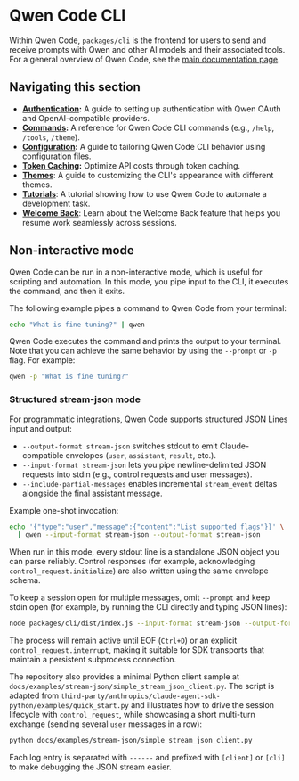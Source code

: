 # Qwen Code CLI

Within Qwen Code, `packages/cli` is the frontend for users to send and receive prompts with Qwen and other AI models and their associated tools. For a general overview of Qwen Code, see the [main documentation page](../index.md).

## Navigating this section

- **[Authentication](./authentication.md):** A guide to setting up authentication with Qwen OAuth and OpenAI-compatible providers.
- **[Commands](./commands.md):** A reference for Qwen Code CLI commands (e.g., `/help`, `/tools`, `/theme`).
- **[Configuration](./configuration.md):** A guide to tailoring Qwen Code CLI behavior using configuration files.
- **[Token Caching](./token-caching.md):** Optimize API costs through token caching.
- **[Themes](./themes.md)**: A guide to customizing the CLI's appearance with different themes.
- **[Tutorials](tutorials.md)**: A tutorial showing how to use Qwen Code to automate a development task.
- **[Welcome Back](./welcome-back.md)**: Learn about the Welcome Back feature that helps you resume work seamlessly across sessions.

## Non-interactive mode

Qwen Code can be run in a non-interactive mode, which is useful for scripting and automation. In this mode, you pipe input to the CLI, it executes the command, and then it exits.

The following example pipes a command to Qwen Code from your terminal:

```bash
echo "What is fine tuning?" | qwen
```

Qwen Code executes the command and prints the output to your terminal. Note that you can achieve the same behavior by using the `--prompt` or `-p` flag. For example:

```bash
qwen -p "What is fine tuning?"
```

### Structured stream-json mode

For programmatic integrations, Qwen Code supports structured JSON Lines input and output:

- `--output-format stream-json` switches stdout to emit Claude-compatible envelopes (`user`, `assistant`, `result`, etc.).
- `--input-format stream-json` lets you pipe newline-delimited JSON requests into stdin (e.g., control requests and user messages).
- `--include-partial-messages` enables incremental `stream_event` deltas alongside the final assistant message.

Example one-shot invocation:

```bash
echo '{"type":"user","message":{"content":"List supported flags"}}' \
  | qwen --input-format stream-json --output-format stream-json
```

When run in this mode, every stdout line is a standalone JSON object you can parse reliably. Control responses (for example, acknowledging `control_request.initialize`) are also written using the same envelope schema.

To keep a session open for multiple messages, omit `--prompt` and keep stdin open (for example, by running the CLI directly and typing JSON lines):

```bash
node packages/cli/dist/index.js --input-format stream-json --output-format stream-json
```

The process will remain active until EOF (`Ctrl+D`) or an explicit `control_request.interrupt`, making it suitable for SDK transports that maintain a persistent subprocess connection.

The repository also provides a minimal Python client sample at
`docs/examples/stream-json/simple_stream_json_client.py`. The script is adapted
from `third-party/anthropics/claude-agent-sdk-python/examples/quick_start.py`
and illustrates how to drive the session lifecycle with `control_request`, while
showcasing a short multi-turn exchange (sending several `user` messages in a
row):

```bash
python docs/examples/stream-json/simple_stream_json_client.py
```

Each log entry is separated with `------` and prefixed with `[client]` or `[cli]`
to make debugging the JSON stream easier.
